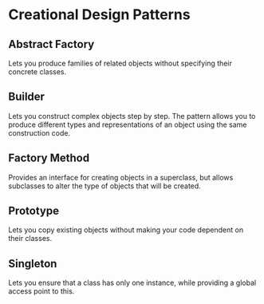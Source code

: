 # Creational Design Patterns

## Abstract Factory

Lets you produce families of related objects without specifying their concrete classes.

## Builder

Lets you construct complex objects step by step. The pattern allows you to produce different
types and representations of an object using the same construction code.

## Factory Method

Provides an interface for creating objects in a superclass, but allows subclasses to alter 
the type of objects that will be created.

## Prototype

Lets you copy existing objects without making your code dependent on their classes.

## Singleton

Lets you ensure that a class has only one instance, while providing a global access point 
to this.